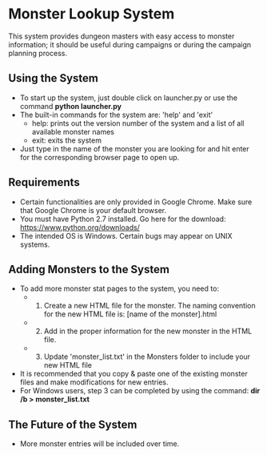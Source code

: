# Monster Lookup System
This system provides dungeon masters with easy access to monster information; it should be useful during campaigns or during the campaign planning process.

## Using the System

* To start up the system, just double click on launcher.py or use the command **python launcher.py**
* The built-in commands for the system are: 'help' and 'exit'
  - help: prints out the version number of the system and a list of all available monster names 
  - exit: exits the system
* Just type in the name of the monster you are looking for and hit enter for the corresponding browser page to open up.

## Requirements
* Certain functionalities are only provided in Google Chrome. Make sure that Google Chrome is your default browser.
* You must have Python 2.7 installed. Go here for the download: https://www.python.org/downloads/
* The intended OS is Windows. Certain bugs may appear on UNIX systems.

## Adding Monsters to the System

* To add more monster stat pages to the system, you need to:
  - 1. Create a new HTML file for the monster. The naming convention for the new HTML file is: [name of the monster].html
  - 2. Add in the proper information for the new monster in the HTML file. 
  - 3. Update 'monster_list.txt' in the Monsters folder to include your new HTML file
* It is recommended that you copy & paste one of the existing monster files and make modifications for new entries.
* For Windows users, step 3 can be completed by using the command: **dir /b > monster_list.txt**

## The Future of the System

* More monster entries will be included over time.
